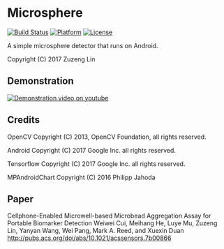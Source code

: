 Microsphere
===============
[![Build Status](https://travis-ci.org/tjumbios/Microsphere.svg?branch=master)](https://travis-ci.org/tjumbios/Microsphere)
[![Platform](https://img.shields.io/badge/platform-Android-green.svg)](https://www.android.com)
[![License](https://img.shields.io/github/license/tjumbios/Microsphere.svg)](https://github.com/tjumbios/Microsphere/blob/master/LICENSE)

A simple microsphere detector that runs on Android.

Copyright (C) 2017 Zuzeng Lin


Demonstration
---------
[![Demonstration video on youtube](https://img.youtube.com/vi/RfW5BJC2Gps/0.jpg)](https://www.youtube.com/watch?v=RfW5BJC2Gps)

Credits
---------
OpenCV
Copyright (C) 2013, OpenCV Foundation, all rights reserved.

Android
Copyright (C) 2017 Google Inc. all rights reserved. 

Tensorflow
Copyright (C) 2017 Google Inc. all rights reserved. 

MPAndroidChart
Copyright (C) 2016 Philipp Jahoda

Paper
--------

Cellphone-Enabled Microwell-based Microbead Aggregation Assay for Portable Biomarker Detection
Weiwei Cui, Meihang He, Luye Mu, Zuzeng Lin, Yanyan Wang, Wei Pang, Mark A. Reed, and Xuexin Duan
http://pubs.acs.org/doi/abs/10.1021/acssensors.7b00866
